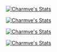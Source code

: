 <p align="center">
	<a href="https://wakatime.com/@Quinn0519" class="rich-diff-level-one">
		<img src="https://wakatime.com/badge/user/ccdb868d-f793-497a-b435-b56d3f49030b.svg" alt="Charmve's Stats" >
	</a>
</p>

<p align="center">
	<a href="https://github.com/Quinn0519" class="rich-diff-level-one">
		<img src="https://github-readme-stats.vercel.app/api?username=Quinn0519" alt="Charmve's Stats" >
	</a>
</p>

<p align="center">
	<a href="https://github.com/Quinn0519" class="rich-diff-level-one">
		<img src="https://github-readme-stats.vercel.app/api/top-langs/?username=Quinn0519&show_icons=true&langs_count=10&layout=compact" alt="Charmve's Stats" >
	</a>
</p>

<p align="center">
		<a href="https://wakatime.com/@Quinn0519" class="rich-diff-level-one">
		<img src="https://github-readme-stats.vercel.app/api/wakatime?username=@Quinn0519&layout=compact" alt="Charmve's Stats" >
	</a>
</p>